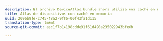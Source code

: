 ```yaml
---
description: El archivo DeviceAtlas.bundle ahora utiliza una caché en memoria para mejorar considerablemente el rendimiento de las búsquedas
title: Atlas de dispositivos con caché en memoria
uuid: 2096b9fe-c745-48a2-9f86-00f43fa1d115
translation-type: tm+mt
source-git-commit: aec1f7b14198cdde91f61d490a235022943bfedb

---
```




